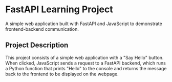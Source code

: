 # FastAPI Learning Project

A simple web application built with FastAPI and JavaScript to demonstrate frontend-backend communication.

## Project Description

This project consists of a simple web application with a "Say Hello" button. When clicked, JavaScript sends a request to a FastAPI backend, which runs a Python function that prints "Hello" to the console and returns the message back to the frontend to be displayed on the webpage.
